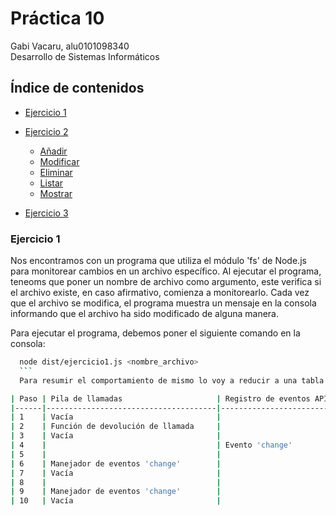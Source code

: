 # Práctica 10 

Gabi Vacaru, alu0101098340
<br>
Desarrollo de Sistemas Informáticos


## Índice de contenidos<a name="id0"></a>
  - [Ejercicio 1](#id1)

  - [Ejercicio 2](#id2)
    - [Añadir](#id2.1)
    - [Modificar](#id2.2)
    - [Eliminar](#id2.3)
    - [Listar](#id2.4)
    - [Mostrar](#id2.5)

  - [Ejercicio 3](#id3)

  ### Ejercicio 1<a name="id1"></a>
  Nos encontramos con un programa que utiliza el módulo 'fs' de Node.js para monitorear cambios en un archivo específico. Al ejecutar el programa, teneoms que poner un nombre de archivo como argumento, este verifica si el archivo existe, en caso afirmativo, comienza a monitorearlo. Cada vez que el archivo se modifica, el programa muestra un mensaje en la consola informando que el archivo ha sido modificado de alguna manera.

  Para ejecutar el programa, debemos poner el siguiente comando en la consola:
  ```bash
    node dist/ejercicio1.js <nombre_archivo>
    ```
    Para resumir el comportamiento de mismo lo voy a reducir a una tabla:

| Paso | Pila de llamadas                     | Registro de eventos API| Cola de manejadores | Mensajes consola                                    |
|------|--------------------------------------|------------------------|---------------------|-----------------------------------------------------|
| 1    | Vacía                                |                        |                     |                                                     |
| 2    | Función de devolución de llamada     |                        |                     |                                                     |
| 3    | Vacía                                |                        |                     | "Starting to watch file helloworld.txt"             |
| 4    |                                      | Evento 'change'        |                     | "File helloworld.txt is no longer watched"          |
| 5    |                                      |                        | Manejador 'change'  |                                                     |
| 6    | Manejador de eventos 'change'        |                        |                     | "File helloworld.txt has been modified somehow" (1) |
| 7    | Vacía                                |                        |                     |                                                     |
| 8    |                                      |                        | Manejador 'change'  |                                                     |
| 9    | Manejador de eventos 'change'        |                        |                     | "File helloworld.txt has been modified somehow" (2) |
| 10   | Vacía                                |                        |                     |                                                     |

